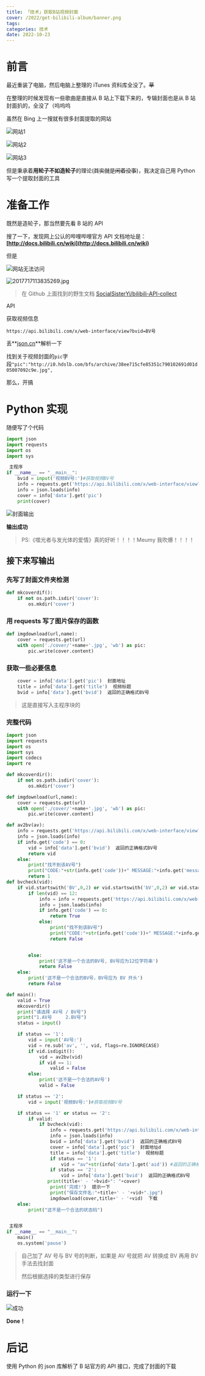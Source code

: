 ```yaml
---
title: 「技术」获取B站视频封面
cover: /2022/get-bilibili-album/banner.png
tags:
categories: 技术
date: 2022-10-23
---
```


# 前言

最近重装了电脑，然后电脑上整理的 iTunes 资料库全没了。~~草~~

在整理的时候发现有一些歌曲是直接从 B 站上下载下来的，专辑封面也是从 B 站封面扒的，全没了（呜呜呜

虽然在 Bing 上一搜就有很多封面提取的网站

![网站1](1.webp)

![网站2](2.webp)

![网站3](3.webp)

但是秉承着**用轮子不如造轮子**的理论(~~其实就是闲着没事~~)，我决定自己用 Python 写一个提取封面的工具

# 准备工作

既然是造轮子，那当然要先看 B 站的 API

搜了一下，发现网上公认的哔哩哔哩官方 API 文档地址是：**[http://docs.bilibili.cn/wiki](http://docs.bilibili.cn/wiki)**

但是

![网站无法访问](4.webp)

![2017717113835269.jpg](https://i.loli.net/2021/07/27/HPiBuzEebg5Zclf.jpg)

> 在 Github 上面找到的野生文档 [SocialSisterYi/bilibili-API-collect](https://github.com/SocialSisterYi/bilibili-API-collect)

API

获取视频信息

`https://api.bilibili.com/x/web-interface/view?bvid=BV号`

丢**[json.cn](http://json.cn)**解析一下

找到关于视频封面的`pic`字段`"pic":"http://i0.hdslb.com/bfs/archive/38ee715cfe85351c790102691d01d05007092c9e.jpg",`

那么，开搞

# Python 实现

随便写了个代码

```python
import json
import requests
import os
import sys

 主程序
if __name__ == "__main__":
    bvid = input('视频BV号:')#获取视频BV号
    info = requests.get('https://api.bilibili.com/x/web-interface/view?bvid='+bvid).text
    info = json.loads(info)
    cover = info['data'].get('pic')
    print(cover)
```

![封面输出](output.webp)

**输出成功**

> PS:《噬光者与发光体的爱情》真的好听！！！！Meumy 我吹爆！！！！

## 接下来写输出

### 先写了封面文件夹检测

```python
def mkcoverdif():
    if not os.path.isdir('cover'):
        os.mkdir('cover')
```

### 用 requests 写了图片保存的函数

```python
def imgdownload(url,name):
    cover = requests.get(url)
    with open('./cover/'+name+'.jpg', 'wb') as pic:
        pic.write(cover.content)
```

### 获取一些必要信息

```python
    cover = info['data'].get('pic')  封面地址
    title = info['data'].get('title')  视频标题
    bvid = info['data'].get('bvid')  返回的正确格式BV号
```

> 这是直接写入主程序块的

### 完整代码

```python
import json
import requests
import os
import sys
import codecs
import re

def mkcoverdir():
    if not os.path.isdir('cover'):
        os.mkdir('cover')

def imgdownload(url,name):
    cover = requests.get(url)
    with open('./cover/'+name+'.jpg', 'wb') as pic:
        pic.write(cover.content)

def av2bv(av):
    info = requests.get('https://api.bilibili.com/x/web-interface/view?aid='+av).text
    info = json.loads(info)
    if info.get('code') == 0:
        vid = info['data'].get('bvid')  返回的正确格式BV号
        return vid
    else:
        print("找不到该AV号")
        print("CODE:"+str(info.get('code'))+" MESSAGE:"+info.get('message'))
        return 1
def bvcheck(vid):
    if vid.startswith('BV',0,2) or vid.startswith('bV',0,2) or vid.startswith('Bv',0,2) or vid.startswith('bv',0,2):
        if len(vid) == 12:
            info = info = requests.get('https://api.bilibili.com/x/web-interface/view?bvid='+vid).text
            info = json.loads(info)
            if info.get('code') == 0:
                return True
            else:
                print("找不到该BV号")
                print("CODE:"+str(info.get('code'))+" MESSAGE:"+info.get('message'))
                return False


        else:
            print('这不是一个合法的BV号, BV号应为12位字符串')
            return False
    else:
        print('这不是一个合法的BV号，BV号应为 BV 开头')
        return False

def main():
    valid = True
    mkcoverdir()
    print("请选择 AV号 / BV号")
    print("1.AV号     2.BV号")
    status = input()

    if status == '1':
        vid = input('AV号:')
        vid = re.sub('av', '', vid, flags=re.IGNORECASE)
        if vid.isdigit():
            vid = av2bv(vid)
            if vid == 1:
                valid = False
        else:
            print('这不是一个合法的AV号')
            valid = False

    if status == '2':
        vid = input('视频BV号:')#获取视频BV号

    if status == '1' or status == '2':
        if valid:
            if bvcheck(vid):
                info = requests.get('https://api.bilibili.com/x/web-interface/view?bvid='+vid).text
                info = json.loads(info)
                bvid = info['data'].get('bvid')  返回的正确格式BV号
                cover = info['data'].get('pic')  封面地址d
                title = info['data'].get('title')  视频标题
                if status == '1':
                    vid = "av"+str(info['data'].get('aid')) #返回的正确格式AV号
                if status == '2':
                    vid = info['data'].get('bvid')  返回的正确格式BV号
               print(title+' - '+bvid+": "+cover)
                print('完成!')  提示一下
                print("保存文件名:"+title+' - '+vid+".jpg")
                imgdownload(cover,title+' - '+vid)  下载
    else:
        print("这不是一个合法的状态码")


 主程序
if __name__ == "__main__":
    main()
    os.system('pause')
```

> 自己加了 AV 号与 BV 号的判断，如果是 AV 号就把 AV 转换成 BV 再用 BV 手法去找封面
>
> 然后根据选择的类型进行保存

### 运行一下

![成功](6.webp)

**Done！**

# 后记

使用 Python 的 json 库解析了 B 站官方的 API 接口，完成了封面的下载
